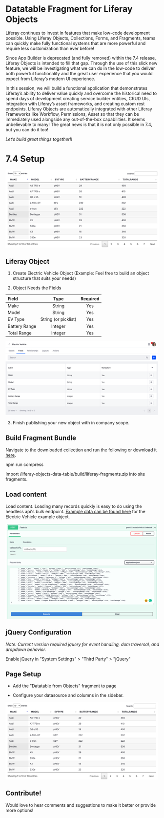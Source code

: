 # Datatable Fragment for Liferay Objects

Liferay continues to invest in features that make low-code development possible. Using Liferay Objects, Collections, Forms, and Fragments, teams can quickly make fully functional systems that are more powerful and require less customization than ever before!

Since App Builder is deprecated (and fully removed) within the 7.4 release, Liferay Objects is intended to fill that gap. Through the use of this slick new feature, we will be investigating what we can do in the low-code to deliver both powerful functionality and the great user experience that you would expect from Liferay’s modern UI experience.

In this session, we will build a functional application that demonstrates Liferay’s ability to deliver value quickly and overcome the historical need to spend days of development creating service builder entities, CRUD UIs, integration with Liferay’s asset frameworks, and creating custom rest endpoints. Liferay Objects are automatically integrated with other Liferay Frameworks like Workflow, Permissions, Asset so that they can be immediately used alongside any out-of-the-box capabilities. It seems unbelievable to many! The great news is that it is not only possible in 7.4, but you can do it too!

*Let’s build great things together!!*

# 7.4 Setup

<img src="./assets/datatable-3.png" alt="drawing"/>

## Liferay Object 

1. Create Electric Vehicle Object (Example: Feel free to build an object structure that suits your needs) 

2. Object Needs the Fields

| Field             | Type                 | Required  |
| :---              |      :----:          |  :----:   |
| Make		        | String               | Yes       |
| Model			    | String               | Yes       |
| EV Type	        | String (or picklist) | Yes       |
| Battery Range     | Integer              | Yes       |
| Total Range     	| Integer              | Yes       |

<img src="./assets/datatable-0.png" alt="drawing" width="500"/>

3. Finish publishing your new object with in company scope. 

## Build Fragment Bundle

Navigate to the downloaded collection and run the following or download it <a href="./assets/datatable-from-objects.zip" target="_blank">here</a>.

npm run compress

Import /liferay-objects-data-table/build/liferay-fragments.zip into site fragments.

## Load content

Load content. Loading many records quickly is easy to do using the headless api's bulk endpoint. <a href="./assets/bulk-data.json" target="_blank">Example data can be found here</a> for the Electric Vehicle example object.

<img src="./assets/datatable-1.png" alt="drawing" width="500"/>

## jQuery Configuration

*Note: Current version required jquery for event handling, dom traversal, and dropdown behavior.*

Enable jQuery in "System Settings" > "Third Party" > "jQuery"

## Page Setup

* Add the "Datatable from Objects" fragment to page

* Configure your datasource and columns in the sidebar.

<img src="./assets/datatable-3.png" alt="drawing" width="500"/>


## Contribute! 

Would love to hear comments and suggestions to make it better or provide more options!
